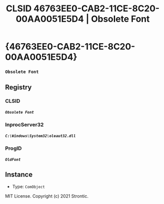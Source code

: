﻿---
title: "CLSID 46763EE0-CAB2-11CE-8C20-00AA0051E5D4 | Obsolete Font"
excerpt: What is COM-Object CLSID 46763EE0-CAB2-11CE-8C20-00AA0051E5D4?
---

# {46763EE0-CAB2-11CE-8C20-00AA0051E5D4}

### `Obsolete Font`

## Registry


### CLSID

##### `Obsolete Font`

### InprocServer32

##### `C:\Windows\System32\oleaut32.dll`

### ProgID

##### `OldFont`

## Instance

* Type: `ComObject`

MIT License. Copyright (c) 2021 Strontic.


